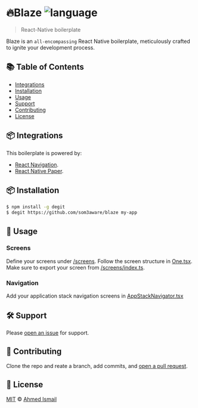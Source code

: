 # 🔥Blaze ![language](https://img.shields.io/badge/language-typescript-blue.svg)

> React-Native boilerplate

Blaze is an `all-encompassing` React Native boilerplate, meticulously crafted to ignite your development process.

## 📚 Table of Contents

- [Integrations](#integrations)
- [Installation](#package-installation)
- [Usage](#rocket-usage)
- [Support](#hammer_and_wrench-support)
- [Contributing](#memo-contributing)
- [License](#scroll-license)

## 📦 Integrations

This boilerplate is powered by:

- [React Navigation](https://reactnavigation.org/).
- [React Native Paper](https://callstack.github.io/react-native-paper/).

## 📦 Installation

```sh
$ npm install -g degit
$ degit https://github.com/som3aware/blaze my-app
```

## 🚀 Usage

### Screens

Define your screens under [/screens](./src/screens/). Follow the screen structure in [One.tsx](./src/screens/One.tsx). Make sure to export your screen from [/screens/index.ts](./src/screens/index.ts).

### Navigation

Add your application stack navigation screens in [AppStackNavigator.tsx](./src/navigation/AppStackNavigator.tsx)

## 🛠️ Support

Please [open an issue](https://github.com/som3aware/blaze/issues/new) for support.

## 📝 Contributing

Clone the repo and reate a branch, add commits, and [open a pull request](https://github.com/som3aware/blaze/compare/).

## 📜 License

[MIT](./LICENSE) © [Ahmed Ismail](https://github.com/som3aware)
